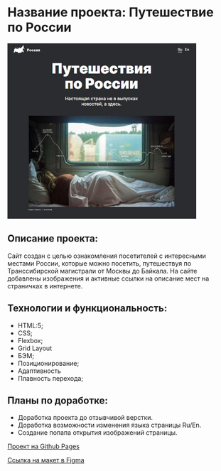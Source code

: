 # Название проекта: **Путешествие по России**
<img src="images/put.jpg">

## Описание проекта:
Сайт создан с целью ознакомления посетителей с интересными местами России, которые можно посетить, путешествуя по Транссибирской магистрали от Москвы до Байкала. На сайте добавлены изображения и активные ссылки на описание мест на страничках в интернете.

## Технологии и функциональность:
* HTML:5;
* CSS;
* Flexbox;
* Grid Layout
* БЭМ;
* Позиционирование;
* Адаптивность
* Плавность перехода;

## Планы по доработке:
* Доработка проекта до отзывчивой верстки.
* Доработка возможности изменения языка страницы Ru/En.
* Создание попапа открытия изображений страницы.

[Проект на Github Pages](https://markrnd.github.io/russian-travel/)

[Ссылка на макет в Figma](https://www.figma.com/file/5S2WSbEFL6awjVWJ0NWL8Q/Sprint-3_-Russia-_-desktop-mobile?node-id=28503%3A0)
